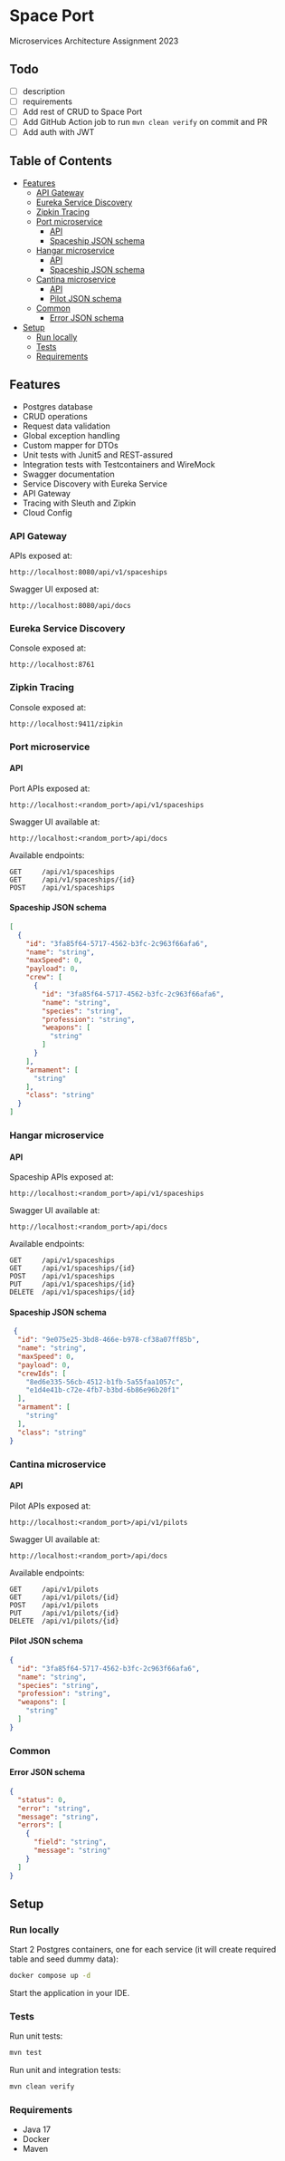 # Space Port

Microservices Architecture Assignment 2023

## Todo

- [ ] description
- [ ] requirements
- [ ] Add rest of CRUD to Space Port
- [ ] Add GitHub Action job to run `mvn clean verify` on commit and PR
- [ ] Add auth with JWT

## Table of Contents

* [Features](#features)
  * [API Gateway](#api-gateway)
  * [Eureka Service Discovery](#eureka-service-discovery)
  * [Zipkin Tracing](#zipkin-tracing)
  * [Port microservice](#port-microservice)
    * [API](#api-2)
    * [Spaceship JSON schema](#spaceship-json-schema)
  * [Hangar microservice](#hangar-microservice)
    * [API](#api)
    * [Spaceship JSON schema](#spaceship-json-schema)
  * [Cantina microservice](#cantina-microservice)
    * [API](#api-1)
    * [Pilot JSON schema](#pilot-json-schema)
  * [Common](#common)
    * [Error JSON schema](#error-json-schema)
* [Setup](#setup)
  * [Run locally](#run-locally)
  * [Tests](#tests)
  * [Requirements](#requirements)

## Features

- Postgres database
- CRUD operations
- Request data validation
- Global exception handling
- Custom mapper for DTOs
- Unit tests with Junit5 and REST-assured
- Integration tests with Testcontainers and WireMock
- Swagger documentation
- Service Discovery with Eureka Service
- API Gateway
- Tracing with Sleuth and Zipkin
- Cloud Config

### API Gateway

APIs exposed at:

```
http://localhost:8080/api/v1/spaceships
```

Swagger UI exposed at:

```
http://localhost:8080/api/docs
```

### Eureka Service Discovery

Console exposed at:

```
http://localhost:8761
```

### Zipkin Tracing

Console exposed at:

```
http://localhost:9411/zipkin
```

### Port microservice

#### API

Port APIs exposed at:

```
http://localhost:<random_port>/api/v1/spaceships
```

Swagger UI available at:

```
http://localhost:<random_port>/api/docs
```

Available endpoints:

```
GET     /api/v1/spaceships
GET     /api/v1/spaceships/{id}
POST    /api/v1/spaceships
```

#### Spaceship JSON schema

```json
[
  {
    "id": "3fa85f64-5717-4562-b3fc-2c963f66afa6",
    "name": "string",
    "maxSpeed": 0,
    "payload": 0,
    "crew": [
      {
        "id": "3fa85f64-5717-4562-b3fc-2c963f66afa6",
        "name": "string",
        "species": "string",
        "profession": "string",
        "weapons": [
          "string"
        ]
      }
    ],
    "armament": [
      "string"
    ],
    "class": "string"
  }
]
```

### Hangar microservice

#### API

Spaceship APIs exposed at:

```
http://localhost:<random_port>/api/v1/spaceships
```

Swagger UI available at:

```
http://localhost:<random_port>/api/docs
```

Available endpoints:

```
GET     /api/v1/spaceships
GET     /api/v1/spaceships/{id}
POST    /api/v1/spaceships
PUT     /api/v1/spaceships/{id}
DELETE  /api/v1/spaceships/{id}
```

#### Spaceship JSON schema

```json
 {
  "id": "9e075e25-3bd8-466e-b978-cf38a07ff85b",
  "name": "string",
  "maxSpeed": 0,
  "payload": 0,
  "crewIds": [
    "8ed6e335-56cb-4512-b1fb-5a55faa1057c",
    "e1d4e41b-c72e-4fb7-b3bd-6b86e96b20f1"
  ],
  "armament": [
    "string"
  ],
  "class": "string"
}
```

### Cantina microservice

#### API

Pilot APIs exposed at:

```
http://localhost:<random_port>/api/v1/pilots
```

Swagger UI available at:

```
http://localhost:<random_port>/api/docs
```

Available endpoints:

```
GET     /api/v1/pilots
GET     /api/v1/pilots/{id}
POST    /api/v1/pilots
PUT     /api/v1/pilots/{id}
DELETE  /api/v1/pilots/{id}
```

#### Pilot JSON schema

```json
{
  "id": "3fa85f64-5717-4562-b3fc-2c963f66afa6",
  "name": "string",
  "species": "string",
  "profession": "string",
  "weapons": [
    "string"
  ]
}
```

### Common

#### Error JSON schema

```json
{
  "status": 0,
  "error": "string",
  "message": "string",
  "errors": [
    {
      "field": "string",
      "message": "string"
    }
  ]
}
```

## Setup

### Run locally

Start 2 Postgres containers, one for each service (it will create required table and seed dummy data):

```bash
docker compose up -d
```

Start the application in your IDE.

### Tests

Run unit tests:

```bash
mvn test
```

Run unit and integration tests:

```bash
mvn clean verify
```

### Requirements

- Java 17
- Docker
- Maven

